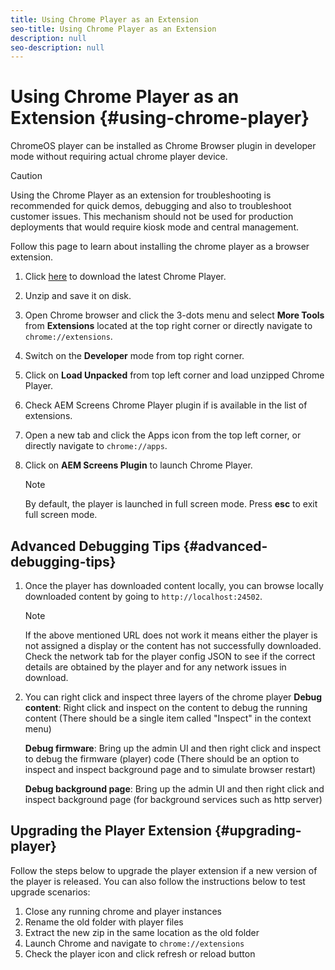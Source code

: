 ```yaml
---
title: Using Chrome Player as an Extension
seo-title: Using Chrome Player as an Extension
description: null
seo-description: null
---
```


# Using Chrome Player as an Extension {#using-chrome-player}

ChromeOS player can be installed as Chrome Browser plugin in developer mode without requiring actual chrome player device. 

 >[!CAUTION]
 >
 > Using the Chrome Player as an extension for troubleshooting is recommended for quick demos, debugging and also to troubleshoot customer issues. This mechanism should not be used for production deployments that would require kiosk mode and central management.

Follow this page to learn about installing the chrome player as a browser extension.

1. Click [here](https://download.macromedia.com/screens/) to download the latest Chrome Player.

1. Unzip and save it on disk.

1. Open Chrome browser and click the 3-dots menu and select **More Tools** from **Extensions** located at the top right corner or directly navigate to `chrome://extensions`.

1. Switch on the **Developer** mode from top right corner.

1. Click on **Load Unpacked** from top left corner and load unzipped Chrome Player.

1. Check AEM Screens Chrome Player plugin if is available in the list of extensions.

1. Open a new tab and click the Apps icon from the top left corner, or directly navigate to `chrome://apps`.

1. Click on **AEM Screens Plugin** to launch Chrome Player. 
   >[!NOTE]
   >
   > By default, the player is launched in full screen mode. Press **esc** to exit full screen mode.


## Advanced Debugging Tips {#advanced-debugging-tips}

1. Once the player has downloaded content locally, you can browse locally downloaded content by going to `http://localhost:24502`.

   >[!NOTE]
   >
   > If the above mentioned URL does not work it means either the player is not assigned a display or the content has not successfully downloaded. Check the network tab for the player config JSON to see if the correct details are obtained by the player and for any network issues in download.

1. You can right click and inspect three layers of the chrome player
   **Debug content**: Right click and inspect on the content to debug the running content (There should be a single item called "Inspect" in the context menu)

   **Debug firmware**: Bring up the admin UI and then right click and inspect to debug the firmware (player) code (There should be an option to inspect and inspect background page and to simulate browser restart)

   **Debug background page**: Bring up the admin UI and then right click and inspect background page (for background services such as http server)

## Upgrading the Player Extension {#upgrading-player}

Follow the steps below to upgrade the player extension if a new version of the player is released. You can also follow the instructions below to test upgrade scenarios:

1. Close any running chrome and player instances
1. Rename the old folder with player files
1. Extract the new zip in the same location as the old folder
1. Launch Chrome and navigate to `chrome://extensions`
1. Check the player icon and click refresh or reload button